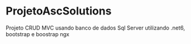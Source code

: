 # ProjetoAscSolutions
Projeto CRUD MVC usando banco de dados Sql Server  utilizando .net6, bootstrap e boostrap ngx
